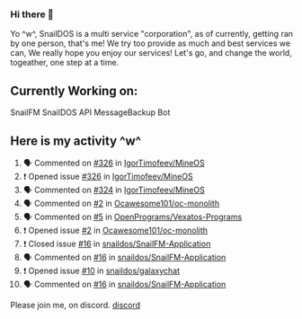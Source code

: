 ### Hi there 👋
Yo ^w^,
SnailDOS is a multi service "corporation", as of currently, getting ran by one person, that's me!
We try too provide as much and best services we can, We really hope you enjoy our services!
Let's go, and change the world, togeather, one step at a time.
## Currently Working on:
SnailFM
SnailDOS API
MessageBackup Bot
## Here is my activity ^w^
<!--START_SECTION:activity-->
1. 🗣 Commented on [#326](https://github.com/IgorTimofeev/MineOS/issues/326) in [IgorTimofeev/MineOS](https://github.com/IgorTimofeev/MineOS)
2. ❗️ Opened issue [#326](https://github.com/IgorTimofeev/MineOS/issues/326) in [IgorTimofeev/MineOS](https://github.com/IgorTimofeev/MineOS)
3. 🗣 Commented on [#324](https://github.com/IgorTimofeev/MineOS/issues/324) in [IgorTimofeev/MineOS](https://github.com/IgorTimofeev/MineOS)
4. 🗣 Commented on [#2](https://github.com/Ocawesome101/oc-monolith/issues/2) in [Ocawesome101/oc-monolith](https://github.com/Ocawesome101/oc-monolith)
5. 🗣 Commented on [#5](https://github.com/OpenPrograms/Vexatos-Programs/issues/5) in [OpenPrograms/Vexatos-Programs](https://github.com/OpenPrograms/Vexatos-Programs)
6. ❗️ Opened issue [#2](https://github.com/Ocawesome101/oc-monolith/issues/2) in [Ocawesome101/oc-monolith](https://github.com/Ocawesome101/oc-monolith)
7. ❗️ Closed issue [#16](https://github.com/snaildos/SnailFM-Application/issues/16) in [snaildos/SnailFM-Application](https://github.com/snaildos/SnailFM-Application)
8. 🗣 Commented on [#16](https://github.com/snaildos/SnailFM-Application/issues/16) in [snaildos/SnailFM-Application](https://github.com/snaildos/SnailFM-Application)
9. ❗️ Opened issue [#10](https://github.com/snaildos/galaxychat/issues/10) in [snaildos/galaxychat](https://github.com/snaildos/galaxychat)
10. 🗣 Commented on [#16](https://github.com/snaildos/SnailFM-Application/issues/16) in [snaildos/SnailFM-Application](https://github.com/snaildos/SnailFM-Application)
<!--END_SECTION:activity-->
Please join me, on discord.
[discord](https://invite.gg/snaildos)
